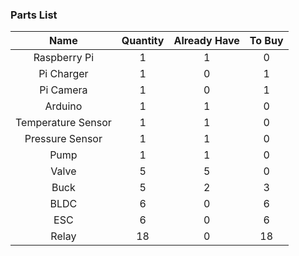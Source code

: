 ### Parts List ###

| Name               | Quantity | Already Have | To Buy |
| :----------------: | :------: | :----------: | :----: |
| Raspberry Pi       | 1        | 1            | 0      |
| Pi Charger         | 1        | 0            | 1      |
| Pi Camera          | 1        | 0            | 1      |
| Arduino            | 1        | 1            | 0      |
| Temperature Sensor | 1        | 1            | 0      |
| Pressure Sensor    | 1        | 1            | 0      |
| Pump               | 1        | 1            | 0      |
| Valve              | 5        | 5            | 0      |
| Buck               | 5        | 2            | 3      |
| BLDC               | 6        | 0            | 6      |
| ESC                | 6        | 0            | 6      |
| Relay              | 18       | 0            | 18     |
